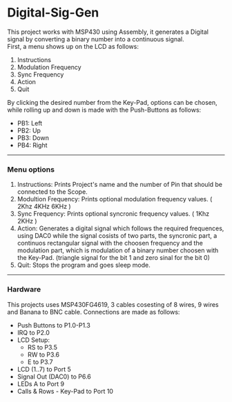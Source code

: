 # Digital-Sig-Gen

This project works with MSP430 using Assembly, it generates a Digital signal by converting a binary number into a continuous signal.  
First, a menu shows up on the LCD as follows:
1. Instructions 
2. Modulation Frequency 
3. Sync Frequency 
4. Action 
5. Quit

By clicking the desired number from the Key-Pad, options can be chosen, while rolling up and down is made with the Push-Buttons as follows: 
* PB1: Left 
* PB2: Up 
* PB3: Down
* PB4: Right  
-------------------------------------  
### Menu options 
1. Instructions: Prints Project's name and the number of Pin that should be connected to the Scope.
2. Modultion Frequency: Prints optional modulation frequency values. ( 2Khz 4KHz 6KHz )
3. Sync Frequency: Prints optional syncronic frequency values. ( 1Khz 2KHz )
4. Action: Generates a digital signal which follows the required frequences, using DAC0 while the signal cosists of two parts, the syncronic part, a continuos rectangular signal with the choosen frequency and the modulation part, which is modulation of a binary number choosen with the Key-Pad. (triangle signal for the bit 1 and zero sinal for the bit 0)
5. Quit: Stops the program and goes sleep mode.  
-----------------------------------
### Hardware
This projects uses MSP430FG4619, 3 cables cosesting of 8 wires, 9 wires and Banana to BNC cable.
Connections are made as follows: 
* Push Buttons to P1.0-P1.3 
* IRQ to P2.0
* LCD Setup: 
     - RS to P3.5
     - RW to P3.6
     - E to P3.7
* LCD (1..7) to Port 5
* Signal Out (DAC0) to P6.6
* LEDs A to Port 9
* Calls & Rows - Key-Pad to Port 10  



 
